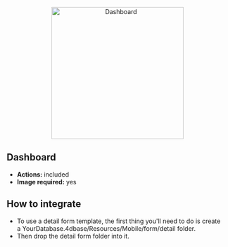 <p align="center"><img src="https://developer.4d.com/4d-for-ios/docs/assets/en/templates/Dashboard-Detail-form.gif" alt="Dashboard" height="auto" width="300"></p>

## Dashboard

* **Actions:** included
* **Image required:** yes

## How to integrate

* To use a detail form template, the first thing you'll need to do is create a YourDatabase.4dbase/Resources/Mobile/form/detail folder.
* Then drop the detail form folder into it.
